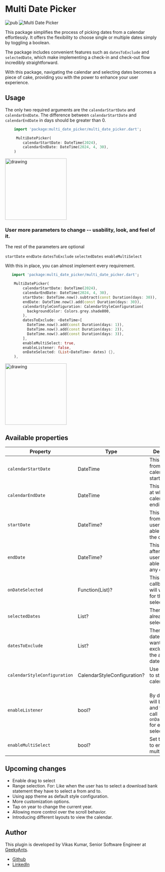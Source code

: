 # Multi Date Picker

![pub](https://img.shields.io/badge/pub-v0.0.1--beta.1-blue) ![Multi Date Picker](https://img.shields.io/badge/Multi--Date--Picker-passing-brightgreen)

This package simplifies the process of picking dates from a calendar effortlessly. It offers the flexibility to choose single or multiple dates simply by toggling a boolean.

The package includes convenient features such as `datesToExclude` and `selectedDate`, which make implementing a check-in and check-out flow incredibly straightforward.

With this package, navigating the calendar and selecting dates becomes a piece of cake, providing you with the power to enhance your user experience.

## Usage

The only two required arguments are the `calendarStartDate` and `calendarEndDate`.
The difference between `calendarStartDate` and `calendarEndDate` in days should be greater than 0.

```dart
    import 'package:multi_date_picker/multi_date_picker.dart';

     MultiDatePicker(
        calendarStartDate: DateTime(2024),
        calendarEndDate: DateTime(2024, 4, 30),
    )
```
<img src="https://github.com/geek-vikas/multi-date-picker/assets/95428049/b372e3c1-841e-4cd1-9e61-ea456cc45dea" alt="drawing" width="200"/>

### User more parameters to change -- usability, look, and feel of it.

The rest of the parameters are optional

`startDate`
`endDate`
`datesToExclude`
`selectedDates`
`enableMultiSelect`

With this in place, you can almost implement every requirement.

```dart
   import 'package:multi_date_picker/multi_date_picker.dart';

    MultiDatePicker(
        calendarStartDate: DateTime(2024),
        calendarEndDate: DateTime(2024, 4, 30),
        startDate: DateTime.now().subtract(const Duration(days: 30)),
        endDate: DateTime.now().add(const Duration(days: 30)),
        calendarStyleConfiguration: CalendarStyleConfiguration(
          backgroundColor: Colors.grey.shade800,
        ),
        datesToExclude: <DateTime>[
          DateTime.now().add(const Duration(days: 1)),
          DateTime.now().add(const Duration(days: 2)),
          DateTime.now().add(const Duration(days: 3)),
        ],
        enableMultiSelect: true,
        enableListener: false,
        onDateSelected: (List<DateTime> dates) {},
    ),
```
<img src="https://github.com/geek-vikas/multi-date-picker/assets/95428049/96c8fdce-feb3-4b1b-b5be-d7544a0e2419" alt="drawing" width="200"/>

## Available properties

| Property                     | Type                        | Description                                                                                                      |
| ---------------------------- | --------------------------- | ---------------------------------------------------------------------------------------------------------------- |
| `calendarStartDate`          | DateTime                    | This is the date from which the calendar is starting.                                                            |
| `calendarEndDate`            | DateTime                    | This is the date at which the calendar is ending.                                                                |
| `startDate`                  | DateTime?                   | This is the date from which the user will be able to select the date.                                            |
| `endDate`                    | DateTime?                   | This is the date after which the user will not be able to select any date.                                       |
| `onDateSelected`             | Function(List<DateTime>)?   | This is the callback that will we trigger for the selected dates.                                                |
| `selectedDates`              | List<DateTime>?             | There are the already selected dates.                                                                            |
| `datesToExclude`             | List<DateTime>?             | There are the dates that you want to exclude from the available dates to select.                                 |
| `calendarStyleConfiguration` | CalendarStyleConfiguration? | Use this object to style your calendar.                                                                          |
| `enableListener`             | bool?                       | <br>By default this will be true and this will call `onDateSelected` for every date selected<br>                 |
| `enableMultiSelect`          | bool?                       | Set this to true to enable multi-select                                                                          |

## Upcoming changes

- Enable drag to select
- Range selection. For: Like when the user has to select a download bank statement they have to select a from and to.
- Using app theme as default style configuration.
- More customization options.
- Tap on year to change the current year.
- Allowing more control over the scroll behavior.
- Introducing different layouts to view the calendar.

## Author

This plugin is developed by Vikas Kumar, Senior Software Engineer at [GeekyAnts](https://geekyants.com/).

- [Github](https://github.com/Vikaskumar75)
- [LinkedIn](https://www.linkedin.com/in/vikas-kumar-6564a7185/)
